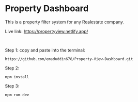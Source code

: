 # Property Dashboard

This is a property filter system for any Realestate company.

Live link: https://propertyview.netlify.app/

<br>

Step 1: copy and paste into the terminal:
```
https://github.com/emaduddin678/Property-View-Dashboard.git
```
Step 2:
```
npm install
```
Step 3:
```
npm run dev
```